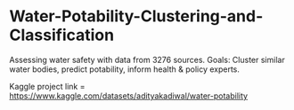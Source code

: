 # Water-Potability-Clustering-and-Classification
Assessing water safety with data from 3276 sources. Goals: Cluster similar water bodies, predict potability, inform health &amp; policy experts.

Kaggle project link = https://www.kaggle.com/datasets/adityakadiwal/water-potability
